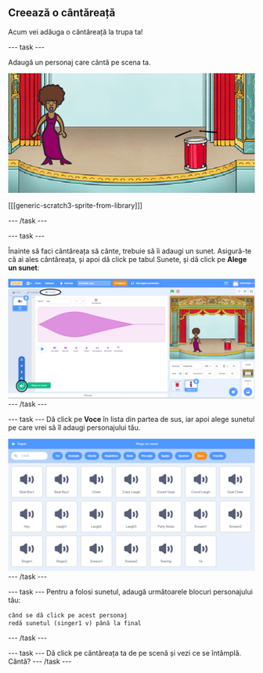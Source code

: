 ## Creează o cântăreață

Acum vei adăuga o cântăreață la trupa ta!

\--- task \---

Adaugă un personaj care cântă pe scena ta.

![captură de ecran](images/band-singer-mic.png)

[[[generic-scratch3-sprite-from-library]]]

\--- /task \---

\--- task \---

Înainte să faci cântăreața să cânte, trebuie să îi adaugi un sunet. Asigură-te că ai ales cântăreața, și apoi dă click pe tabul Sunete, și dă click pe **Alege un sunet**:

![captură de ecran](images/band-import-sound-annotated.png) \--- /task \---

\--- task \--- Dă click pe **Voce** în lista din partea de sus, iar apoi alege sunetul pe care vrei să îl adaugi personajului tău.

![captură de ecran](images/band-choose-sound.png) \--- /task \---

\--- task \--- Pentru a folosi sunetul, adaugă următoarele blocuri personajului tău:

```blocks3
când se dă click pe acest personaj
redă sunetul (singer1 v) până la final
```

\--- /task \---

\--- task \--- Dă click pe cântăreața ta de pe scenă și vezi ce se întâmplă. Cântă? \--- /task \---